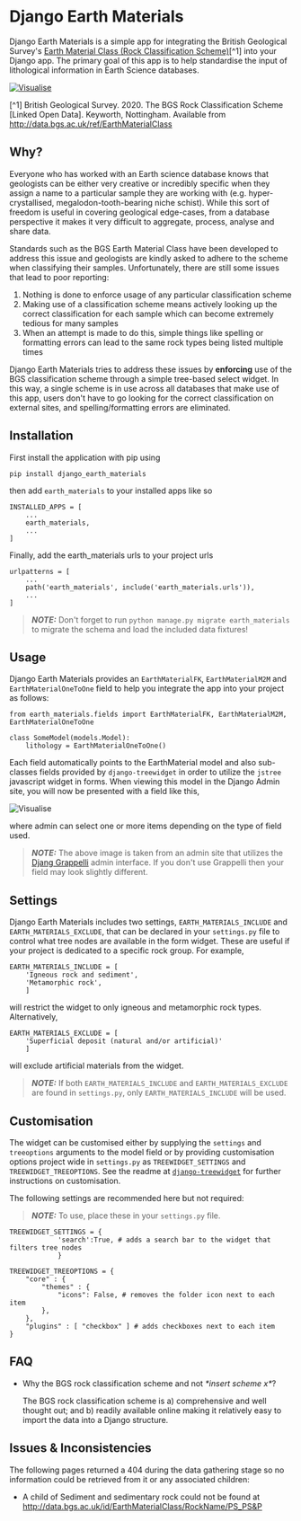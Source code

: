 # Django Earth Materials

Django Earth Materials is a simple app for integrating the British Geological Survey's [Earth Material Class (Rock Classification Scheme)](https://data.bgs.ac.uk/doc/EarthMaterialClass.html)[^1] into your Django app. The primary goal of this app is to help standardise the input of lithological information in Earth Science databases. 

[![Visualise](https://geoluminate.github.io/django-earth-materials/images/visualise.png)](https://geoluminate.github.io/django-earth-materials/visualise.html)

[^1] British Geological Survey. 2020. The BGS Rock Classification Scheme [Linked Open Data]. Keyworth, Nottingham. Available from http://data.bgs.ac.uk/ref/EarthMaterialClass

## Why?

Everyone who has worked with an Earth science database knows that geologists can be either very creative or incredibly specific when they assign a name to a particular sample they are working with (e.g. hyper-crystallised, megalodon-tooth-bearing niche schist). While this sort of freedom is useful in covering geological edge-cases, from a database perspective it makes it very difficult to aggregate, process, analyse and share data. 

Standards such as the BGS Earth Material Class have been developed to address this issue and geologists are kindly asked to adhere to the scheme when classifying their samples. Unfortunately, there are still some issues that lead to poor reporting:

1) Nothing is done to enforce usage of any particular classification scheme
2) Making use of a classification scheme means actively looking up the correct classification for each sample which can become extremely tedious for many samples
3) When an attempt is made to do this, simple things like spelling or formatting errors can lead to the same rock types being listed multiple times

Django Earth Materials tries to address these issues by **enforcing** use of the BGS classification scheme through a simple tree-based select widget. In this way, a single scheme is in use across all databases that make use of this app, users don't have to go looking for the correct classification on external sites, and spelling/formatting errors are eliminated.

## Installation

First install the application with pip using

    pip install django_earth_materials

then add `earth_materials` to your installed apps like so

    INSTALLED_APPS = [
        ...
        earth_materials,
        ...
    ]

Finally, add the earth_materials urls to your project urls

    urlpatterns = [
        ...
        path('earth_materials', include('earth_materials.urls')),
        ...
    ]

> **_NOTE:_**  Don't forget to run `python manage.py migrate earth_materials` to migrate the schema and load the included data fixtures!


## Usage

Django Earth Materials provides an `EarthMaterialFK`, `EarthMaterialM2M` and `EarthMaterialOneToOne` field to help you integrate the app into your project as follows:

    from earth_materials.fields import EarthMaterialFK, EarthMaterialM2M, EarthMaterialOneToOne

    class SomeModel(models.Model):
        lithology = EarthMaterialOneToOne()

Each field automatically points to the EarthMaterial model and also sub-classes fields provided by `django-treewidget` in order to utilize the `jstree` javascript widget in forms. When viewing this model in the Django Admin site, you will now be presented with a field like this,

![Visualise](https://geoluminate.github.io/django-earth-materials/images/admin_widget.PNG)

where admin can select one or more items depending on the type of field used. 

> **_NOTE:_**  The above image is taken from an admin site that utilizes the [Djang Grappelli](https://grappelliproject.com) admin interface. If you don't use Grappelli then your field may look slightly different.


## Settings

Django Earth Materials includes two settings, `EARTH_MATERIALS_INCLUDE` and `EARTH_MATERIALS_EXCLUDE`, that can be declared in your `settings.py` file to control what tree nodes are available in the form widget. These are useful if your project is dedicated to a specific rock group. For example, 

    EARTH_MATERIALS_INCLUDE = [
        'Igneous rock and sediment',
        'Metamorphic rock',
        ]

will restrict the widget to only igneous and metamorphic rock types. Alternatively,

    EARTH_MATERIALS_EXCLUDE = [
        'Superficial deposit (natural and/or artificial)'
        ]
        
will exclude artificial materials from the widget.

> **_NOTE:_** If both `EARTH_MATERIALS_INCLUDE` and `EARTH_MATERIALS_EXCLUDE` are found in `settings.py`, only `EARTH_MATERIALS_INCLUDE` will be used.

## Customisation

The widget can be customised either by supplying the `settings` and `treeoptions` arguments to the model field or by providing customisation options project wide in `settings.py` as `TREEWIDGET_SETTINGS` and `TREEWIDGET_TREEOPTIONS`. See the readme at [`django-treewidget`](https://github.com/netzkolchose/django-treewidget) for further instructions on customisation.

The following settings are recommended here but not required:

> **_NOTE:_**  To use, place these in your `settings.py` file.

    TREEWIDGET_SETTINGS = {
                'search':True, # adds a search bar to the widget that filters tree nodes
                }
                
    TREEWIDGET_TREEOPTIONS = {
        "core" : {
            "themes" : {
                "icons": False, # removes the folder icon next to each item
            },
        },
        "plugins" : [ "checkbox" ] # adds checkboxes next to each item
    }


## FAQ

* Why the BGS rock classification scheme and not *\*insert scheme x\**?

   The BGS rock classification scheme is a) comprehensive and well thought out; and b) readily available online making it relatively easy to import the data into a Django structure.

## Issues & Inconsistencies

The following pages returned a 404 during the data gathering stage so no information could be retrieved from it or any associated children:

* A child of Sediment and sedimentary rock could not be found at http://data.bgs.ac.uk/id/EarthMaterialClass/RockName/PS_PS&P 

